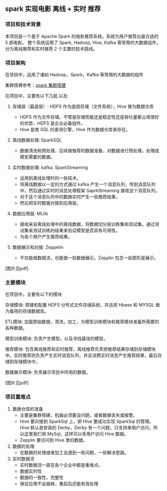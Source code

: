 ## spark 实现电影 离线 + 实时 推荐
### 项目和技术背景
本项目是一个基于 Apache Spark 的电影推荐系统。系统为用户推荐出最合适的 5 部电影。 
整个系统运用了 Spark, Hadoop, Hive, Kafka 等常用的大数据组件，分为离线推荐和实时推荐 2 个主要的技术路线。

### 项目架构
在项目中，运用了诸如 Hadoop，Spark，Kafka 等常用的大数据的组件

集群搭建参考：[spark 集群搭建](https://github.com/angelOnly/spark_environment)


在项目中，主要有以下几层,以及: 
1. 存储层（最底层）: HDFS 作为底层存储（文件系统），Hive 做为数据仓库 

    - HDFS 作为文件存储，不管是存储性能还是稳定性还是吞吐量都占用很好的优势，HDFS 是企业必备组件。
    - Hive 是类 SQL 的查询引擎，Hive 作为数据仓库来存在。
2. 离线数据处理: SparkSQL

    - 数据清洗和预处理，后续做推荐的数据准备，对数据进行预处理，处理成模型需要的数据。
3. 实时数据处理: kafka, SparkStreaming 

    - 运用到离线处理时的一些技术。
    - 将离线数据以一定的方式通过 kafka 产生一个消息队列，传到消息队列中，然后通过实时的消息处理框架 SaprkStreaming 接收这个消息队列。
    - 对于这个消息队列中的数据实时产生一些推荐结果。
    - 然后把实时数据对接到应用层。
4. 数据应用层: MLlib

    - 接收来自离线处理中的离线数据，将数据切分层训练集和测试集。通过测试集来测试训练的结果来验证模型是否具有可用性。
    - 为各个用户产生推荐结果。
5. 数据展示和对接: Zeppelin
    - 不仅能做数据流，也能做一些数据展示。Zepplin 包含一些图形是展示。

[图片见pdf]

### 主要模块

在项目中，主要有以下的模块

存储模块: 搭建和配置 HDFS 分布式文件存储系统，并且把 Hbase 和 MYSQL 做为备用的存储数据库。

ETL模块: 加载原始数据，清洗，加工，为模型训练模块和推荐模块准备所需要的各种数据。 

模型训练模块: 负责产生模型，以及寻找最佳的模型。

推荐模块: 包含离线推荐和实时推荐，离线推荐负责把推荐结果存储到存储模块中。实时推荐则负责产生实时消息队列，并且消费实时消息产生推荐结果，最后存储到存储模块中。 

数据展示模块: 负责展示项目中所用的数据。 

[图片见pdf]

### 项目重难点

1. 数据仓库的准备
   - 主要是集群搭建，机器必须要没问题，或者数据丢失或报警。
   - Hive 要对接到 SparkSql 上，即 Hive 要成功实现 SparkSql 的管理。Hive 默认是安装的 Derby，Derby 有一个问题，只支持单用户访问，所以这里我们用 MySql，这样可以多用户访问 Hive 数据。
   - Zepplin 要访问到 Hive 里的数据。
2. 数据的处理
   - 在数据的处理或者加工会遇到一些问题，一些解决思路。
3. 实时数据流
   - 实时数据流一直在各个企业中都是重难点。
   - 数据实时性
   - 数据的一致性，完整性
   - 保证应用不会崩掉，重启后还能有效处理
